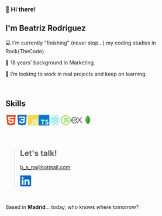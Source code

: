 ### 👋 Hi there!  
<p></p> 

## I'm Beatriz Rodríguez  

<p></p> 

💻 I'm currently "finishing" (never stop...) my coding studies in Rock{TheCode}.   

💼 18 years' background in Marketing.  

🚀 I’m looking to work in real projects and keep on learning.  

<br />  

## Skills
<p></p>
<div>
<img src="./assets/html5.svg" alt="HTML5" width="30px"><img src="./assets/css3.svg" alt="CSS3" width="30px"><img src="./assets/javascript.svg" alt="JavaScript" width="30px"><img src="./assets/typescript.svg" alt="TypeScript" width="30px"><img src="./assets/react.svg" alt="React" width="30px"><img src="./assets/nodejs.svg" alt="NodeJS" width="30px"><img src="./assets/express.svg" alt="Express" width="30px"><img src="./assets/mongodb.svg" alt="MongoDB" width="30px">  
<div>
<p></p>
<br />

><p></p>  
>
>## Let's talk!                                                                                
> b_a_ro@hotmail.com
>
><a href="https://www.linkedin.com/in/beatrizrodriguezmaya/"><img src="./assets/linkedin.svg" alt="LinkedIn" width="30px"></a>      
><p></p>

<br />
<p></p>

Based in **Madrid**... today, who knows where tomorrow?